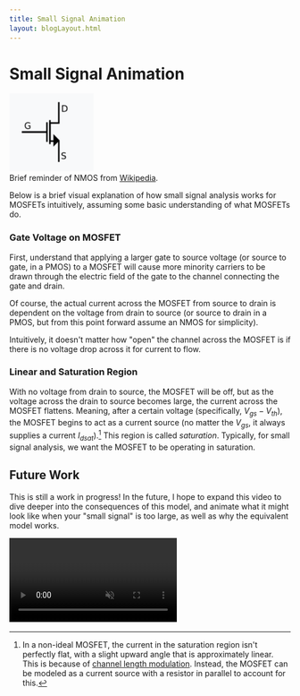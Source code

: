 ```yaml
---
title: Small Signal Animation
layout: blogLayout.html
---
```


# Small Signal Animation

<div class="animation-container with-note"  style="width: 30%; height: auto;">
<img src="/images/NMOS Diagram.png" alt="Image description">
</div>

<div class="note">Brief reminder of NMOS from <a href=https://en.wikipedia.org/wiki/MOSFET>Wikipedia</a>.</div>

Below is a brief visual explanation of how small signal analysis works for MOSFETs intuitively, assuming some basic understanding of what MOSFETs do.

### Gate Voltage on MOSFET

First, understand that applying a larger gate to source voltage (or source to gate, in a PMOS) to a MOSFET will cause more minority carriers to be drawn through the electric field of the gate to the channel connecting the gate and drain. 

Of course, the actual current across the MOSFET from source to drain is dependent on the voltage from drain to source (or source to drain in a PMOS, but from this point forward assume an NMOS for simplicity).

Intuitively, it doesn't matter how "open" the channel across the MOSFET is if there is no voltage drop across it for current to flow.

### Linear and Saturation Region

With no voltage from drain to source, the MOSFET will be off, but as the voltage across the drain to source becomes large,
the current across the MOSFET flattens. Meaning, after a certain voltage (specifically, $V_{gs}-V_{th}$), the MOSFET begins to act as a current source (no matter the $V_{gs}$, it always supplies a current $I_{dsat}$).[^1] This region is called *saturation*.
Typically, for small signal analysis, we want the MOSFET to be operating in saturation.

## Future Work

This is still a work in progress! In the future, I hope to expand this video to dive deeper into the consequences of this model, and animate what it might look like when your "small signal" is too large, as well as why the equivalent model works.

<div class="animation-container"> 
    <video class='hover-video' muted playsinline controls>
        <source src="/videos/MOSFETAnimation.mp4" type="video/mp4">
        Your browser does not support the video tag.
    </video>
</div>


[^1]: In a non-ideal MOSFET, the current in the saturation region isn't perfectly flat, with a slight upward angle that is approximately linear. This is because of [channel length modulation](https://en.wikipedia.org/wiki/Channel_length_modulation). Instead, the MOSFET can be modeled as a current source with a resistor in parallel to account for this.


